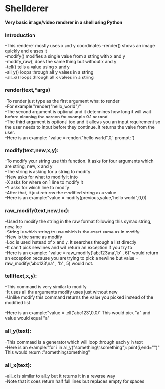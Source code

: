 # Shellderer
**Very basic image/video renderer in a shell using Python**
### Introduction<br>
-This renderer mostly uses x and y coordinates
-render() shows an image quickly and erases it<br>
-modify() modifies a single value from a string with x and y<br>
-modify_raw() does the same thing but without x and y<br>
-tell() tells a value using x and y<br>
-all_y() loops through all y values in a string<br>
-all_x() loops through all x values in a string<br>
### render(text,*args)<br>
  -To render just type as the first argument what to render<br>
  -For example:"render("hello_world")"<br>
  -The second argument is optional and it determines how long it will wait before cleaning the screen for example 0.1 second<br>
  -The third argument is optional too and it allows you an input requirement so the user needs to input before they continue. It returns the value from the user.<br>
  -Here is an example: "value = render("hello world",0,' prompt: ')<br>
### modify(text,new,x,y):<br>
  -To modify your string use this function. It asks for four arguments which are string, new, x and y<br>
  -The string is asking for a string to modify<br>
  -New asks for what to modify it into<br>
  -X asks for where on 1 line to modify it<br>
  -Y asks for which line to modify<br>
  -After that, it just returns the modified string as a value<br>
  -Here is an example:"value = modify(previous_value,'hello world",0,0)<br>
### raw_modify(text,new,loc):<br>
  -Used to modify the string in the raw format following this syntax string, new, loc<br>
  -String is which string to use which is the exact same as in modify<br>
  -New is the same as modify<br>
  -Loc is used instead of x and y. It searches through a list directly<br>
  -It can't pick newlines and will return an exception if you try to<br>
  -Here is an example: "value = raw_modify('abc123\na','b' , 6)" would return an exception because you are trying to pick a newline but value = raw_modify('abc123\na' , 'b' , 5) would not.<br>
### tell(text,x,y):<br>
-This command is very similar to modify<br>
-It uses all the arguments modify uses just without new<br>
-Unlike modify this command returns the value you picked instead of the modified list<br><br>
-Here is an example:"value = tell('abc123',0,0)" This would pick "a" and value would equal "a"<br>
### all_y(text):<br>
-This command is a generator which will loop through each y in text<br>
-Here is an example:"for i in all_y("something\nsomething"): print(i,end="")" This would return :"somethingsomething"<br>
### all_x(text):<br>
-all_x is similar to all_y but it returns it in a reverse way<br>
-Note that it does return half full lines but replaces empty for spaces

